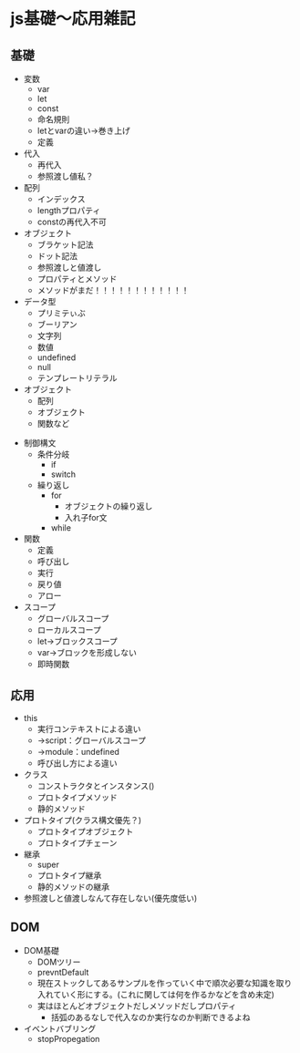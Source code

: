 # js基礎〜応用雑記
## 基礎
- 変数
    - var
    - let
    - const
    - 命名規則
    - letとvarの違い→巻き上げ
    - 定義
- 代入
    - 再代入
    - 参照渡し値私？
- 配列
    - インデックス
    - lengthプロパティ
    - constの再代入不可
- オブジェクト
    - ブラケット記法
    - ドット記法
    - 参照渡しと値渡し
    - プロパティとメソッド
    - メソッドがまだ！！！！！！！！！！！！
- データ型
    - プリミテぃぶ
    - ブーリアン
    - 文字列
    - 数値
    - undefined
    - null
    - テンプレートリテラル
- オブジェクト
    - 配列
    - オブジェクト
    - 関数など
<!-- - 演算子?????????????
    - 算術
    - →省略記法
    - 等価/不等価
    - →厳密等価演算→暗黙的な型変換
    - 比較
    - 論理 -->
- 制御構文
    - 条件分岐
        - if
        - switch    
    - 繰り返し
        - for
            - オブジェクトの繰り返し
            - 入れ子for文
        - while
- 関数
    - 定義
    - 呼び出し
    - 実行
    - 戻り値
    - アロー
    <!-- - コンストラクタ関数/インストタンス -->
- スコープ
    - グローバルスコープ
    - ローカルスコープ
    - let→ブロックスコープ
    - var→ブロックを形成しない
    - 即時関数
## 応用
- this
    - 実行コンテキストによる違い
    - →script：グローバルスコープ
    - →module：undefined
    - 呼び出し方による違い
- クラス
    - コンストラクタとインスタンス()
    - プロトタイプメソッド
    - 静的メソッド
- プロトタイプ(クラス構文優先？)
    - プロトタイプオブジェクト
    - プロトタイプチェーン
- 継承
    - super
    - プロトタイプ継承
    - 静的メソッドの継承
- 参照渡しと値渡しなんて存在しない(優先度低い)
## DOM
- DOM基礎
    - DOMツリー 
    - prevntDefault
    - 現在ストックしてあるサンプルを作っていく中で順次必要な知識を取り入れていく形にする。(これに関しては何を作るかなどを含め未定)
    - 実はほとんどオブジェクトだしメソッドだしプロパティ
        - 括弧のあるなしで代入なのか実行なのか判断できるよね
- イベントバブリング
    - stopPropegation

